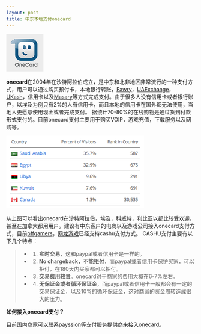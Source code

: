 ```yaml
---
layout: post
title: 中东本地支付onecard
---
```


![中东本地支付onecard](/images/onecard.png)

**onecard**在2004年在沙特阿拉伯成立，是中东和北非地区非常流行的一种支付方式，用户可以通过购买预付卡，本地银行转账，[Fawry](http://www.fawry.com)，[UAExchange](http://www.uaeexchange.com)，[UKash](http://www.ukash.com)，信用卡以及[Masary](http://www.www.e-masary.com)等方式完成支付。由于很多人没有信用卡或者银行账户，以埃及为例只有2%的人有信用卡，而且本地的信用卡在国外都无法使用，当地人更愿意使用现金或者完成支付。
据统计70-80%的在线购物是通过货到付款形式支付的。目前onecard支付主要用于购买VOIP，游戏充值，下载服务以及网购等。


![cashu支付的流量](/images/alexa_onecard.png)

从上图可以看出onecard在沙特阿拉伯，埃及，科威特，利比亚以都比较受欢迎，甚至在加拿大都用用户。建议有中东客户的电商以及游戏公司接入onecard支付方式，目前[offgamers](http://www.offgamers.com)，[网龙游戏](http://www.99.com)已经支持cashu支付方式。
CASHU支付主要有以下几个特点：
> -  1. **实时交易**，这和paypal或者信用卡是一样的。
> -  2. **No chargeback，不能拒付**，而paypal或者信用卡保护买家，可以拒付，在180天内买家都可以拒付。
> -  3. **交易费用较贵**。onecard对于商家的费用大概在6-7%左右。
> -  4. **无保证金或者循环保证金**，而paypal或者信用卡一般都会有一定的交易保证金，以及10%的循环保证金，这对商家的资金周转造成很大的压力。

**如何接入onecard支付？**

目前国内商家可以联系[payssion](http://www.payssion.com "海外本地支付")等支付服务提供商来接入onecard。